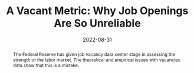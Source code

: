 ---
title: 'A Vacant Metric: Why Job Openings Are So Unreliable'
collection: research
status: 'other'
permalink: /research/mui_2022ea_vacancies1
abstract: 'The Federal Reserve has given job vacancy data center stage in assessing the strength of the labor market. The theoretical and empirical issues with vacancies data show that this is a mistake.'
date: 2022-08-31
venue: 'Employ America'
paperurl: 'https://www.employamerica.org/researchreports/a-vacant-metric-why-job-openings-are-so-unreliable/'
---